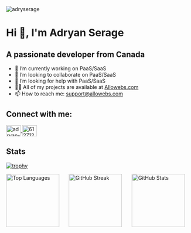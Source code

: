 <img src="https://komarev.com/ghpvc/?username=adryserage&label=Profile%20views&color=0e75b6&style=flat" alt="adryserage" />

# Hi 👋, I'm Adryan Serage
## A passionate developer from Canada

- 🔭 I’m currently working on PaaS/SaaS
- 👯 I’m looking to collaborate on PaaS/SaaS
- 🤝 I’m looking for help with PaaS/SaaS
- 👨‍💻 All of my projects are available at [Allowebs.com](https://allowebs.com/portfolio)
- 📫 How to reach me: support@allowebs.com

## Connect with me:

<a href="https://linkedin.com/in/adryan-s-42288711a" target="blank">
  <img align="center" 
       src="https://raw.githubusercontent.com/rahuldkjain/github-profile-readme-generator/master/src/images/icons/Social/linked-in-alt.svg" 
       alt="adryan-s-42288711a" height="30" width="40" />
</a>
<a href="https://stackoverflow.com/users/6127121" target="blank">
  <img align="center" 
       src="https://raw.githubusercontent.com/rahuldkjain/github-profile-readme-generator/master/src/images/icons/Social/stack-overflow.svg" 
       alt="6127121" height="30" width="40" />
</a>

## Stats

[![trophy](https://github-profile-trophy.vercel.app/?username=adryserage&theme=flat&column=9)](https://github.com/ryo-ma/github-profile-trophy)

<div style="display: flex; flex-wrap: wrap; gap: 10px; justify-content: center; width: 100%;">
  <img 
    src="https://github-readme-stats.vercel.app/api/top-langs?username=adryserage&show_icons=true&locale=en&layout=compact" 
    alt="Top Languages" 
    style="flex: 1; width: auto; height:145px;"
  />
  <img 
    src="https://github-readme-streak-stats.herokuapp.com/?user=adryserage&" 
    alt="GitHub Streak" 
    style="flex: 1; width: auto; height:145px;"
  />
  <img 
    src="https://github-readme-stats.vercel.app/api?username=adryserage&show_icons=true&locale=en" 
    alt="GitHub Stats" 
    style="flex: 1; width: auto; height:145px;"
  />
</div>
